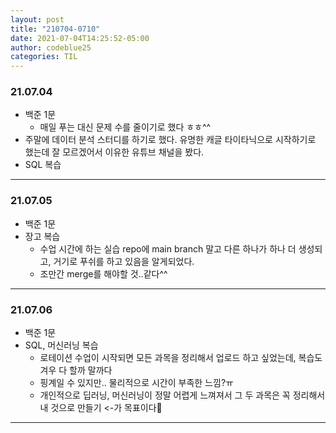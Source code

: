 ```yaml
---
layout: post
title: "210704-0710"
date: 2021-07-04T14:25:52-05:00
author: codeblue25
categories: TIL
---
```


<h3>21.07.04</h3>

- 백준 1문
  - 매일 푸는 대신 문제 수를 줄이기로 했다 ㅎㅎ^^
- 주말에 데이터 분석 스터디를 하기로 했다. 유명한 캐글 타이타닉으로 시작하기로 했는데 잘 모르겠어서 이유한 유튜브 채널을 봤다.
- SQL 복습

---

<h3>21.07.05</h3>

- 백준 1문
- 장고 복습
  - 수업 시간에 하는 실습 repo에 main branch 말고 다른 하나가 하나 더 생성되고, 거기로 푸쉬를 하고 있음을 알게되었다.
  - 조만간 merge를 해야할 것..같다^^

---

<h3>21.07.06</h3>

- 백준 1문
- SQL, 머신러닝 복습
  - 로테이션 수업이 시작되면 모든 과목을 정리해서 업로드 하고 싶었는데, 복습도 겨우 다 할까 말까다
  - 핑계일 수 있지만.. 물리적으로 시간이 부족한 느낌?ㅠ
  - 개인적으로 딥러닝, 머신러닝이 정말 어렵게 느껴져서 그 두 과목은 꼭 정리해서 내 것으로 만들기 <-가 목표이다🎯

---

